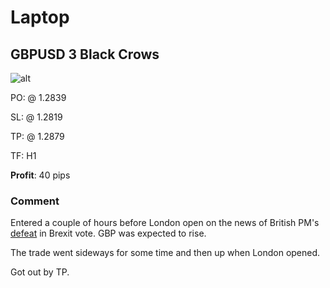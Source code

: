 # Laptop
## GBPUSD 3 Black Crows
![alt](https://i.imgur.com/Rs3hYe1.png)

PO: @ 1.2839

SL: @ 1.2819

TP: @ 1.2879

TF: H1

**Profit**: 40 pips

### Comment

Entered a couple of hours before London open on the news of British PM's [defeat](https://www.theguardian.com/politics/2019/jan/15/theresa-may-suffers-historic-defeat-as-tories-turn-against-her) in Brexit vote. GBP was expected to rise.

The trade went sideways for some time and then up when London opened.

Got out by TP.
